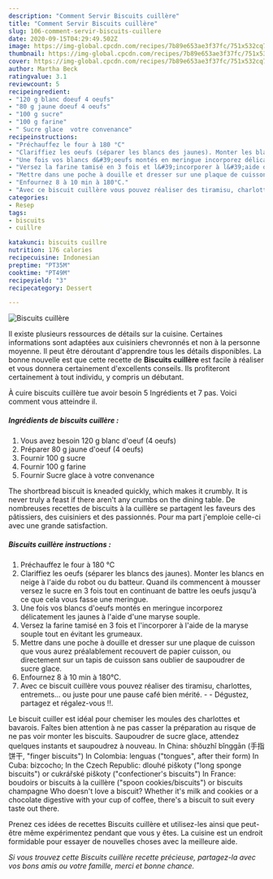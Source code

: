 ```yaml
---
description: "Comment Servir Biscuits cuillère"
title: "Comment Servir Biscuits cuillère"
slug: 106-comment-servir-biscuits-cuillere
date: 2020-09-15T04:29:49.502Z
image: https://img-global.cpcdn.com/recipes/7b89e653ae3f37fc/751x532cq70/biscuits-cuillere-photo-principale-de-la-recette.jpg
thumbnail: https://img-global.cpcdn.com/recipes/7b89e653ae3f37fc/751x532cq70/biscuits-cuillere-photo-principale-de-la-recette.jpg
cover: https://img-global.cpcdn.com/recipes/7b89e653ae3f37fc/751x532cq70/biscuits-cuillere-photo-principale-de-la-recette.jpg
author: Martha Beck
ratingvalue: 3.1
reviewcount: 5
recipeingredient:
- "120 g blanc doeuf 4 oeufs"
- "80 g jaune doeuf 4 oeufs"
- "100 g sucre"
- "100 g farine"
- " Sucre glace  votre convenance"
recipeinstructions:
- "Préchauffez le four à 180 °C"
- "Clariffiez les oeufs (séparer les blancs des jaunes). Monter les blancs en neige à l&#39;aide du robot ou du batteur. Quand ils commencent à mousser versez le sucre en 3 fois tout en continuant de battre les oeufs jusqu&#39;à ce que cela vous fasse une meringue."
- "Une fois vos blancs d&#39;oeufs montés en meringue incorporez délicatement les jaunes à l&#39;aide d&#39;une maryse souple."
- "Versez la farine tamisé en 3 fois et l&#39;incorporer à l&#39;aide de la maryse souple tout en évitant les grumeaux."
- "Mettre dans une poche à douille et dresser sur une plaque de cuisson que vous aurez préalablement recouvert de papier cuisson, ou directement sur un tapis de cuisson sans oublier de saupoudrer de sucre glace."
- "Enfournez 8 à 10 min à 180°C."
- "Avec ce biscuit cuillère vous pouvez réaliser des tiramisu, charlottes, entremets... ou juste pour une pause café bien mérité.  Dégustez, partagez et régalez-vous !!."
categories:
- Resep
tags:
- biscuits
- cuillre

katakunci: biscuits cuillre 
nutrition: 176 calories
recipecuisine: Indonesian
preptime: "PT35M"
cooktime: "PT49M"
recipeyield: "3"
recipecategory: Dessert

---
```



![Biscuits cuillère](https://img-global.cpcdn.com/recipes/7b89e653ae3f37fc/751x532cq70/biscuits-cuillere-photo-principale-de-la-recette.jpg)

Il existe plusieurs ressources de détails sur la cuisine. Certaines informations sont adaptées aux cuisiniers chevronnés et non à la personne moyenne. Il peut être déroutant d'apprendre tous les détails disponibles. La bonne nouvelle est que cette recette de <strong> Biscuits cuillère </strong> est facile à réaliser et vous donnera certainement d'excellents conseils. Ils profiteront certainement à tout individu, y compris un débutant.

<!--inarticleads1-->

À cuire biscuits cuillère tue avoir besoin 5 Ingrédients et 7 pas. Voici comment vous atteindre il.

##### Ingrédients de biscuits cuillère :

1. Vous avez besoin 120 g blanc d&#39;oeuf (4 oeufs)
1. Préparer 80 g jaune d&#39;oeuf (4 oeufs)
1. Fournir 100 g sucre
1. Fournir 100 g farine
1. Fournir  Sucre glace à votre convenance


The shortbread biscuit is kneaded quickly, which makes it crumbly. It is never truly a feast if there aren&#39;t any crumbs on the dining table. De nombreuses recettes de biscuits à la cuillère se partagent les faveurs des pâtissiers, des cuisiniers et des passionnés. Pour ma part j&#39;emploie celle-ci avec une grande satisfaction. 

<!--inarticleads2-->

##### Biscuits cuillère instructions :

1. Préchauffez le four à 180 °C
1. Clariffiez les oeufs (séparer les blancs des jaunes). Monter les blancs en neige à l&#39;aide du robot ou du batteur. Quand ils commencent à mousser versez le sucre en 3 fois tout en continuant de battre les oeufs jusqu&#39;à ce que cela vous fasse une meringue.
1. Une fois vos blancs d&#39;oeufs montés en meringue incorporez délicatement les jaunes à l&#39;aide d&#39;une maryse souple.
1. Versez la farine tamisé en 3 fois et l&#39;incorporer à l&#39;aide de la maryse souple tout en évitant les grumeaux.
1. Mettre dans une poche à douille et dresser sur une plaque de cuisson que vous aurez préalablement recouvert de papier cuisson, ou directement sur un tapis de cuisson sans oublier de saupoudrer de sucre glace.
1. Enfournez 8 à 10 min à 180°C.
1. Avec ce biscuit cuillère vous pouvez réaliser des tiramisu, charlottes, entremets... ou juste pour une pause café bien mérité. -  - Dégustez, partagez et régalez-vous !!.


Le biscuit cuiller est idéal pour chemiser les moules des charlottes et bavarois. Faîtes bien attention à ne pas casser la préparation au risque de ne pas voir monter les biscuits. Saupoudrer de sucre glace, attendez quelques instants et saupoudrez à nouveau. In China: shǒuzhǐ bǐnggān (手指饼干, &#34;finger biscuits&#34;) In Colombia: lenguas (&#34;tongues&#34;, after their form) In Cuba: bizcocho; In the Czech Republic: dlouhé piškoty (&#34;long sponge biscuits&#34;) or cukrářské piškoty (&#34;confectioner&#39;s biscuits&#34;) In France: boudoirs or biscuits à la cuillère (&#34;spoon cookies/biscuits&#34;) or biscuits champagne Who doesn&#39;t love a biscuit? Whether it&#39;s milk and cookies or a chocolate digestive with your cup of coffee, there&#39;s a biscuit to suit every taste out there. 

<!--inarticleads1-->

<p>
Prenez ces idées de recettes Biscuits cuillère et utilisez-les ainsi que peut-être même expérimentez pendant que vous y êtes. La cuisine est un endroit formidable pour essayer de nouvelles choses avec la meilleure aide.
</p>

<p>
<i>Si vous trouvez cette Biscuits cuillère recette précieuse, partagez-la avec vos bons amis ou votre famille, merci et bonne chance.</i>
</p>
